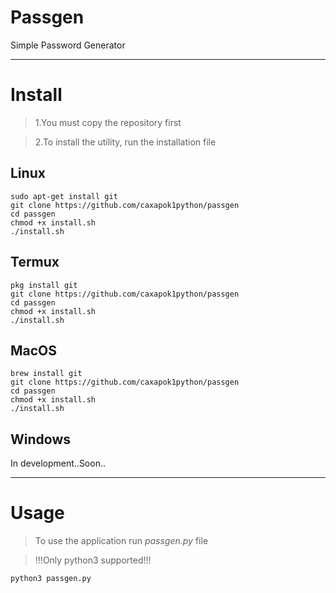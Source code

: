 # Passgen
Simple Password Generator
***

# Install
>1.You must copy the repository first

>2.To install the utility, run the installation file

## Linux
    sudo apt-get install git
    git clone https://github.com/caxapok1python/passgen
    cd passgen
    chmod +x install.sh
    ./install.sh

## Termux
    pkg install git
    git clone https://github.com/caxapok1python/passgen
    cd passgen
    chmod +x install.sh
    ./install.sh

## MacOS
    brew install git
    git clone https://github.com/caxapok1python/passgen
    cd passgen
    chmod +x install.sh
    ./install.sh

## Windows
In development..Soon..

***

# Usage
>To use the application run _passgen.py_ file

>!!!Only python3 supported!!!

    python3 passgen.py

